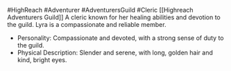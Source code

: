  #HighReach #Adventurer #AdventurersGuild #Cleric 
 [[Highreach Adventurers Guild]]
 A cleric known for her healing abilities and devotion to the guild. Lyra is a compassionate and reliable member.

- Personality: Compassionate and devoted, with a strong sense of duty to the guild.
- Physical Description: Slender and serene, with long, golden hair and kind, bright eyes.
